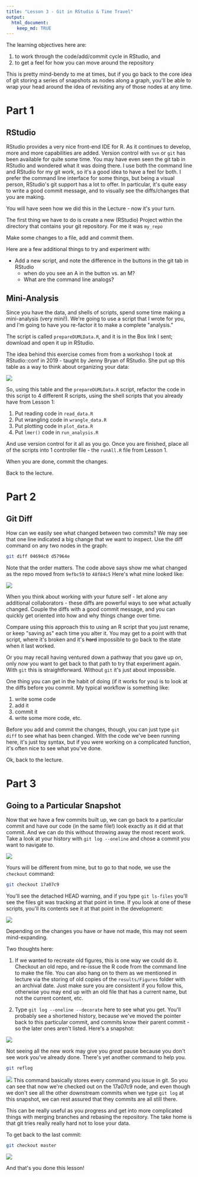 ```yaml
---
title: "Lesson 3 - Git in RStudio & Time Travel"
output: 
  html_document:
    keep_md: TRUE
---
```




The learning objectives here are: 

1. to work through the code/add/commit cycle in RStudio, and 
2. to get a feel for how you can move around the repository 

This is pretty mind-bendy to me at times, but if you go back to the core idea of git storing a series of snapshots as nodes along a graph, you'll be able to wrap your head around the idea of revisiting any of those nodes at any time.

# Part 1
## RStudio
RStudio provides a very nice front-end IDE for R. As it continues to develop, more and more capabilities are added. Version control with ```svn``` or ```git``` has been available for quite some time. You may have even seen the git tab in RStudio and wondered what it was doing there. I use both the command line and RStudio for my git work, so it's a good idea to have a feel for both. I prefer the command line interface for some things, but being a visual person, RStudio's git support has a lot to offer. In particular, it's quite easy to write a good commit message, and to visually see the diffs/changes that you are making.

You will have seen how we did this in the Lecture - now it's your turn. 

The first thing we have to do is create a new (RStudio) Project within the directory that contains your git repository. For me it was ```my_repo```

Make some changes to a file, add and commit them. 

Here are a few additional things to try and experiment with:

* Add a new script, and note the difference in the buttons in the git tab in RStudio 
    + when do you see an A in the button vs. an M? 
    + What are the command line analogs?

## Mini-Analysis
Since you have the data, and shells of scripts, spend some time making a mini-analysis (very mini!). We're going to use a script that I wrote for you, and I'm going to have you re-factor it to make a complete "analysis." 

The script is called ```prepareDUMLData.R```, and it is in the Box link I sent; download and open it up in RStudio.

The idea behind this exercise comes from from a workshop I took at RStudio::conf in 2019 - taught by Jenny Bryan of RStudio. She put up this table as a way to think about organizing your data:

![](images/2020-01-21_workflow.png)



So, using this table and the ```prepareDUMLData.R``` script, refactor the code in this script to 4 different R scripts, using the shell scripts that you already have from Lesson 1:

1. Put reading code in ```read_data.R``` 
2. Put wrangling code in ```wrangle_data.R``` 
3. Put plotting code in ```plot_data.R``` 
4. Put ```lmer()``` code in ```run_analysis.R``` 

And use version control for it all as you go. Once you are finished, place all of the scripts into 1 controller file - the ```runAll.R``` file from Lesson 1.

When you are done, commit the changes.

Back to the lecture.

# Part 2
## Git Diff
How can we easily see what changed between two commits? We may see that one line indicated a big change that we want to inspect. Use the diff command on any two nodes in the graph:


```bash
git diff 04694c0 d57964e
```

Note that the order matters. The code above says show me what changed as the repo moved from ```9efbc59``` to ```48f84c5``` Here's what mine looked like:


![](images/gitDiff.png)

When you think about working with your future self - let alone any additional collaborators - these diffs are powerful ways to see what actually changed. Couple the diffs with a good commit message, and you can quickly get oriented into how and why things change over time. 

Compare using this approach this to using an R script that you just rename, or keep "saving as" each time you alter it. You may get to a point with that script, where it's broken and it's ~~hard~~ impossible to go back to the state when it last worked. 

Or you may recall having ventured down a pathway that you gave up on, only _now_ you want to get back to that path to try that experiment again. With ```git``` this is straightforward. Without ```git``` it's just about impossible.

One thing you can get in the habit of doing (if it works for you) is to look at the diffs before you commit. My typical workflow is something like:

1. write some code
2. add it
3. commit it
4. write some more code, etc.

Before you add and commit the changes, though, you can just type ```git diff``` to see what has been changed. With the code we've been running here, it's just toy syntax, but if you were working on a complicated function, it's often nice to see what you've done. 

Ok, back to the lecture.

# Part 3
## Going to a Particular Snapshot
Now that we have a few commits built up, we can go back to a particular commit and have our code (in the same file!) look exactly as it did at that commit. And we can do this without throwing away the most recent work. Take a look at your history with ```git log --oneline``` and chose a commit you want to navigate to. 

![](images/gitLogTT.png)

Yours will be different from mine, but to go to that node, we use the ```checkout``` command:


```bash
git checkout 17a07c9
```

You'll see the detached HEAD warning, and if you type ```git ls-files``` you'll see the files git was tracking at that point in time. If you look at one of these scripts, you'll its contents see it at that point in the development:

![](images/plot0a215c7.png)

Depending on the changes you have or have not made, this may not seem mind-expanding.

Two thoughts here:

1. If we wanted to recreate old figures, this is one way we could do it. Checkout an old repo, and re-issue the R code from the command line to make the file. You can also hang on to them as we mentioned in lecture via the storing of old copies of the ```results/Figures``` folder with an archival date. Just make sure you are consistent if you follow this, otherwise you may end up with an old file that has a current name, but not the current content, etc.

2. Type ```git log --oneline --decorate``` here to see what you get. You'll probably see a shortened history, because we've moved the pointer back to this particular commit, and commits know their parent commit - so the later ones aren't listed. Here's a snapshot:

![](images/det_head.png)

Not seeing all the new work may give you _great_ pause because you don't see work you've already done. There's yet another command to help you.


```bash
git reflog
```

![](images/reflog.png)
This command basically stores every command you issue in git. So you can see that now we're checked out on the 17a07c9 node, and even though we don't see all the other downstream commits when we type ```git log``` at this snapshot, we can rest assured that they commits are all still there.

This can be really useful as you progress and get into more complicated things with merging branches and rebasing the repository. The take home is that git tries really really hard not to lose your data.

To get back to the last commit:


```bash
git checkout master
```

![](images/reflogMaster.png)

And that's you done this lesson!

